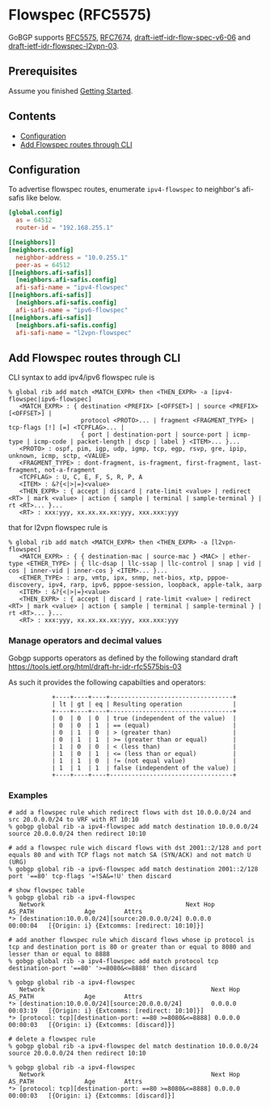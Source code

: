 # Flowspec (RFC5575)

GoBGP supports [RFC5575](https://tools.ietf.org/html/rfc5575),
[RFC7674](https://tools.ietf.org/html/rfc7674), 
[draft-ietf-idr-flow-spec-v6-06](https://tools.ietf.org/html/draft-ietf-idr-flow-spec-v6-06) 
and [draft-ietf-idr-flowspec-l2vpn-03](https://tools.ietf.org/html/draft-ietf-idr-flowspec-l2vpn-03).

## Prerequisites

Assume you finished [Getting Started](https://github.com/osrg/gobgp/blob/master/docs/sources/getting-started.md).

## Contents
- [Configuration](#section0)
- [Add Flowspec routes through CLI](#section1)

## <a name="section0"> Configuration

To advertise flowspec routes, enumerate `ipv4-flowspec` to neighbor's
afi-safis like below.

```toml
[global.config]
  as = 64512
  router-id = "192.168.255.1"

[[neighbors]]
[neighbors.config]
  neighbor-address = "10.0.255.1"
  peer-as = 64512
[[neighbors.afi-safis]]
  [neighbors.afi-safis.config]
  afi-safi-name = "ipv4-flowspec"
[[neighbors.afi-safis]]
  [neighbors.afi-safis.config]
  afi-safi-name = "ipv6-flowspec"
[[neighbors.afi-safis]]
  [neighbors.afi-safis.config]
  afi-safi-name = "l2vpn-flowspec"
```

## <a name="section1"> Add Flowspec routes through CLI

CLI syntax to add ipv4/ipv6 flowspec rule is

```shell
% global rib add match <MATCH_EXPR> then <THEN_EXPR> -a [ipv4-flowspec|ipv6-flowspec]
   <MATCH_EXPR> : { destination <PREFIX> [<OFFSET>] | source <PREFIX> [<OFFSET>] |
                    protocol <PROTO>... | fragment <FRAGMENT_TYPE> | tcp-flags [!] [=] <TCPFLAG>... |
                    { port | destination-port | source-port | icmp-type | icmp-code | packet-length | dscp | label } <ITEM>... }...
   <PROTO> : ospf, pim, igp, udp, igmp, tcp, egp, rsvp, gre, ipip, unknown, icmp, sctp, <VALUE>
   <FRAGMENT_TYPE> : dont-fragment, is-fragment, first-fragment, last-fragment, not-a-fragment
   <TCPFLAG> : U, C, E, F, S, R, P, A
   <ITEM> : &?{<|>|=}<value>
   <THEN_EXPR> : { accept | discard | rate-limit <value> | redirect <RT> | mark <value> | action { sample | terminal | sample-terminal } | rt <RT>... }...
   <RT> : xxx:yyy, xx.xx.xx.xx:yyy, xxx.xxx:yyy
```

that for l2vpn flowspec rule is

``` shell
% global rib add match <MATCH_EXPR> then <THEN_EXPR> -a [l2vpn-flowspec]
   <MATCH_EXPR> : { { destination-mac | source-mac } <MAC> | ether-type <ETHER_TYPE> | { llc-dsap | llc-ssap | llc-control | snap | vid | cos | inner-vid | inner-cos } <ITEM>... }...
   <ETHER_TYPE> : arp, vmtp, ipx, snmp, net-bios, xtp, pppoe-discovery, ipv4, rarp, ipv6, pppoe-session, loopback, apple-talk, aarp
   <ITEM> : &?{<|>|=}<value>
   <THEN_EXPR> : { accept | discard | rate-limit <value> | redirect <RT> | mark <value> | action { sample | terminal | sample-terminal } | rt <RT>... }...
   <RT> : xxx:yyy, xx.xx.xx.xx:yyy, xxx.xxx:yyy
```

### Manage operators and decimal values

Gobgp supports operators as defined by the following standard draft https://tools.ietf.org/html/draft-hr-idr-rfc5575bis-03

As such it provides the following capabilties and operators:

```
            +----+----+----+----------------------------------+
            | lt | gt | eq | Resulting operation              |
            +----+----+----+----------------------------------+
            | 0  | 0  | 0  | true (independent of the value)  |
            | 0  | 0  | 1  | == (equal)                       |
            | 0  | 1  | 0  | > (greater than)                 |
            | 0  | 1  | 1  | >= (greater than or equal)       |
            | 1  | 0  | 0  | < (less than)                    |
            | 1  | 0  | 1  | <= (less than or equal)          |
            | 1  | 1  | 0  | != (not equal value)             |
            | 1  | 1  | 1  | false (independent of the value) |
            +----+----+----+----------------------------------+
```
### Examples

```shell
# add a flowspec rule which redirect flows with dst 10.0.0.0/24 and src 20.0.0.0/24 to VRF with RT 10:10
% gobgp global rib -a ipv4-flowspec add match destination 10.0.0.0/24 source 20.0.0.0/24 then redirect 10:10

# add a flowspec rule wich discard flows with dst 2001::2/128 and port equals 80 and with TCP flags not match SA (SYN/ACK) and not match U (URG)
% gobgp global rib -a ipv6-flowspec add match destination 2001::2/128 port '==80' tcp-flags '=!SA&=!U' then discard

# show flowspec table
% gobgp global rib -a ipv4-flowspec
   Network                                       Next Hop             AS_PATH              Age        Attrs
*> [destination:10.0.0.0/24][source:20.0.0.0/24] 0.0.0.0                                   00:00:04   [{Origin: i} {Extcomms: [redirect: 10:10]}]

# add another flowspec rule which discard flows whose ip protocol is tcp and destination port is 80 or greater than or equal to 8080 and lesser than or equal to 8888
% gobgp global rib -a ipv4-flowspec add match protocol tcp destination-port '==80' '>=8080&<=8888' then discard

% gobgp global rib -a ipv4-flowspec
   Network                                              Next Hop             AS_PATH              Age        Attrs
*> [destination:10.0.0.0/24][source:20.0.0.0/24]        0.0.0.0                                   00:03:19   [{Origin: i} {Extcomms: [redirect: 10:10]}]
*> [protocol: tcp][destination-port: ==80 >=8080&<=8888] 0.0.0.0                                   00:00:03   [{Origin: i} {Extcomms: [discard]}]

# delete a flowspec rule
% gobgp global rib -a ipv4-flowspec del match destination 10.0.0.0/24 source 20.0.0.0/24 then redirect 10:10

% gobgp global rib -a ipv4-flowspec
   Network                                              Next Hop             AS_PATH              Age        Attrs
*> [protocol: tcp][destination-port: ==80 >=8080&<=8888] 0.0.0.0                                   00:00:03   [{Origin: i} {Extcomms: [discard]}]
```

